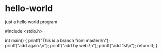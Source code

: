 # hello-world
just a hello world program

#include <stdio.h>

int main()
{
  printf("This is a branch from master!\n");  
  printf("add again.\n");
  printf("add by web.\n");
  printf("add 1st\n");
  return 0;
}
